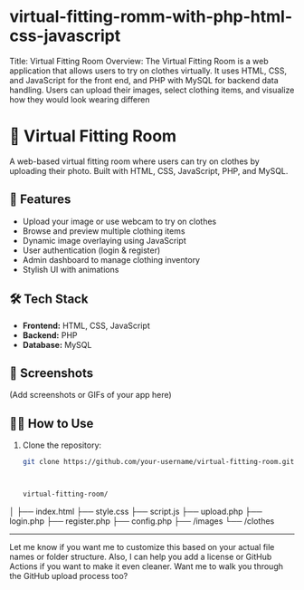 # virtual-fitting-romm-with-php-html-css-javascript
Title: Virtual Fitting Room  Overview: The Virtual Fitting Room is a web application that allows users to try on clothes virtually. It uses HTML, CSS, and JavaScript for the front end, and PHP with MySQL for backend data handling. Users can upload their images, select clothing items, and visualize how they would look wearing differen
# 👗 Virtual Fitting Room

A web-based virtual fitting room where users can try on clothes by uploading their photo. Built with HTML, CSS, JavaScript, PHP, and MySQL.

## 🚀 Features

- Upload your image or use webcam to try on clothes
- Browse and preview multiple clothing items
- Dynamic image overlaying using JavaScript
- User authentication (login & register)
- Admin dashboard to manage clothing inventory
- Stylish UI with animations

## 🛠️ Tech Stack

- **Frontend:** HTML, CSS, JavaScript
- **Backend:** PHP
- **Database:** MySQL

## 📸 Screenshots

(Add screenshots or GIFs of your app here)

## 🧑‍💻 How to Use

1. Clone the repository:
   ```bash
   git clone https://github.com/your-username/virtual-fitting-room.git



   virtual-fitting-room/
│
├── index.html
├── style.css
├── script.js
├── upload.php
├── login.php
├── register.php
├── config.php
├── /images
└── /clothes



---

Let me know if you want me to customize this based on your actual file names or folder structure. Also, I can help you add a license or GitHub Actions if you want to make it even cleaner. Want me to walk you through the GitHub upload process too?
